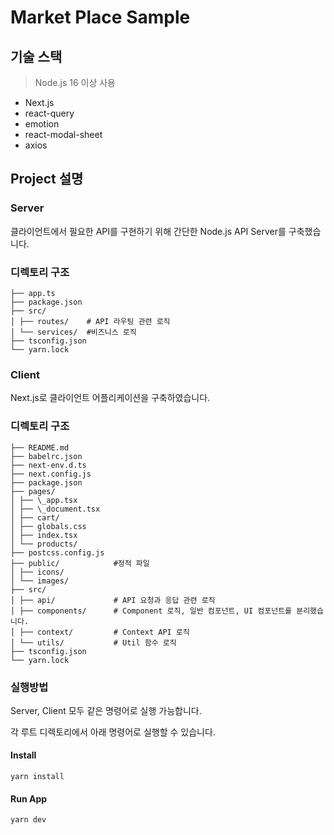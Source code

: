 # Market Place Sample

## 기술 스택

> Node.js 16 이상 사용

- Next.js
- react-query
- emotion
- react-modal-sheet
- axios

## Project 설명

### Server

클라이언트에서 필요한 API를 구현하기 위해 간단한 Node.js API Server를 구축했습니다.

### 디렉토리 구조

```
├── app.ts
├── package.json
├── src/
│ ├── routes/    # API 라우팅 관련 로직
│ └── services/  #비즈니스 로직
├── tsconfig.json
└── yarn.lock
```

### Client

Next.js로 클라이언트 어플리케이션을 구축하였습니다.

### 디렉토리 구조

```
├── README.md
├── babelrc.json
├── next-env.d.ts
├── next.config.js
├── package.json
├── pages/
│ ├── \_app.tsx
│ ├── \_document.tsx
│ ├── cart/
│ ├── globals.css
│ ├── index.tsx
│ └── products/
├── postcss.config.js
├── public/            #정적 파일
│ ├── icons/
│ └── images/
├── src/
│ ├── api/             # API 요청과 응답 관련 로직
│ ├── components/      # Component 로직, 일반 컴포넌트, UI 컴포넌트를 분리했습니다.
│ ├── context/         # Context API 로직
│ └── utils/           # Util 함수 로직
├── tsconfig.json
└── yarn.lock
```

### 실행방법

Server, Client 모두 같은 명령어로 실행 가능합니다.

각 루트 디렉토리에서 아래 명령어로 실행할 수 있습니다.

#### Install

```shell
yarn install
```

#### Run App

```shell
yarn dev
```
